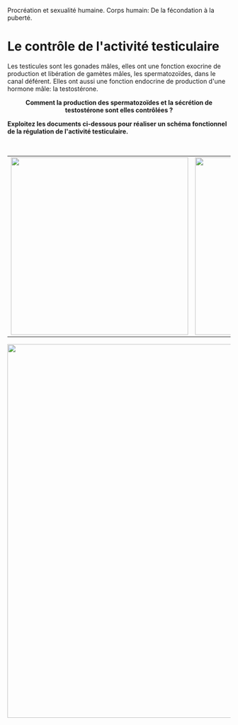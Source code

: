 <p>Procréation et sexualité humaine.      Corps humain: De la fécondation à la puberté.</p>

# Le contrôle de l'activité testiculaire

Les testicules sont les gonades mâles, elles ont une fonction exocrine de production et libération de gamètes mâles, les spermatozoïdes, dans le canal déférent. Elles ont aussi une fonction endocrine de production d'une hormone mâle: la testostérone. 

<p align=center><strong>Comment la production des spermatozoïdes et la sécrétion de testostérone sont elles contrôlées ?</strong></p>

**Exploitez les documents  ci-dessous pour réaliser un schéma fonctionnel de la régulation de l'activité testiculaire.**

<p></br></p>

<div align=center>
<table>
<tr>

<td>
<a href="https://ipfs.io/ipfs/QmVesDg3gzr3YZuy94eNxvDpoyf6Wm8bTTGx8tD2y4zhKb"><img src ="https://ipfs.io/ipfs/QmVesDg3gzr3YZuy94eNxvDpoyf6Wm8bTTGx8tD2y4zhKb" width=400></a>
</td>
<td>
<a href="https://ipfs.io/ipfs/QmVWfK92vBuZqK84ubvfsHEPe1EsPmtrg6TdFJPJmKQtWM"><img src ="https://ipfs.io/ipfs/QmVWfK92vBuZqK84ubvfsHEPe1EsPmtrg6TdFJPJmKQtWM" width=400></a>
</td>

</tr>
</table>
</div>


<div align=center>
<a href="https://ipfs.io/ipfs/QmSFYRCYiApVoY2cxDQpRYWvizYQxtvgqLC2qmpgUXteV3"><img src ="https://ipfs.io/ipfs/QmSFYRCYiApVoY2cxDQpRYWvizYQxtvgqLC2qmpgUXteV3" width=842></a>
</div>
